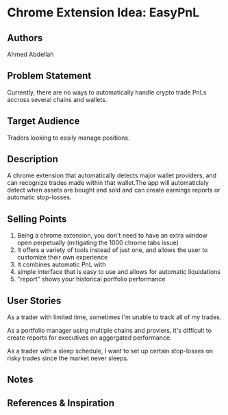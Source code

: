 # Chrome Extension Idea: EasyPnL

## Authors

Ahmed Abdellah 

## Problem Statement

Currently, there are no ways to automatically handle crypto trade PnLs accross several chains and wallets. 

## Target Audience

Traders looking to easily manage positions. 

## Description

A chrome extension that automatically detects major wallet providers, and can recognize trades made within that wallet.The app will 
automaticlaly detect when assets are bought and sold and can create earnings reports or automatic stop-losses. 


## Selling Points

1. Being a chrome extension, you don't need to have an extra window open perpetually (mitigating the 1000 chrome tabs issue)
2. It offers a variety of tools instead of just one, and allows the user to customize their own experience
3. It combines automatic PnL with 
4. simple interface that is easy to use and allows for automatic liquidations 
5. "report" shows your historical portfolio performance

## User Stories

As a trader with limited time, sometimes I'm unable to track all of my trades. 

As a portfolio manager using multiple chains and proviers, it's difficult to create reports for executives on aggergated performance. 

As a trader with a sleep schedule, I want to set up certain stop-losses on risky trades since the market never sleeps. 

## Notes


## References & Inspiration
